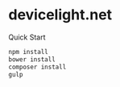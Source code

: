 devicelight.net
===============

Quick Start

```bash
npm install
bower install
composer install
gulp
```
